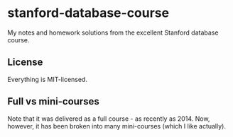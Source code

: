 # stanford-database-course
My notes and homework solutions from the excellent Stanford database course.

## License
Everything is MIT-licensed.

## Full vs mini-courses
Note that it was delivered as a full course - as recently as 2014. Now, however,
it has been broken into many mini-courses (which I like actually).
